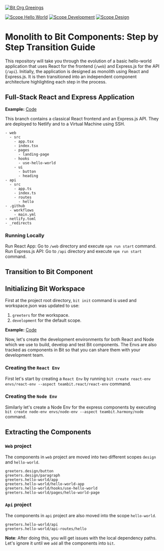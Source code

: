 [![Bit Org Greeings](https://img.shields.io/badge/Bit-@greetings-2C00C3)](https://bit.cloud/greetings)

[![Scope Hello World](https://img.shields.io/badge/Scope-Hello_World_(5)-820596)](https://bit.cloud/greetings/hello-world)
[![Scope Development](https://img.shields.io/badge/Scope-Development_(4)-820596)](https://bit.cloud/greetings/development)
[![Scope Design](https://img.shields.io/badge/Scope-Design_(2)-820596)](https://bit.cloud/greetings/design)

# Monolith to Bit Components: Step by Step Transition Guide
This repository will take you through the evolution of a basic hello-world application that uses React for the frontend (`/web`) and Express.js for the API (`/api`). Initially, the application is designed as monolith using React and Express.js. It is then transitioned into an independent component architecture highlighting each step in the process.

## Full-Stack React and Express Application 
**Example:** [Code](https://github.com/teambit-community/hello-world/tree/pre-bit)

This branch contains a classical React frontend and an Express.js API. They are deployed to Netlify and to a Virtual Machine using SSH.

```
- web
  - src
    - app.tsx
    - index.tsx
    - pages
      - landing-page
    - hooks
      - use-hello-world
    - ui
      - button
      - heading
- api
  - src
    - app.ts
    - index.ts
    - routes
      - hello
- .github
  - workflows
    - main.yml
- netlify.toml
- _redirects
```

### Running Locally
Run React App: Go to `/web` directory and execute `npm run start` command. 
Run Express.js API: Go to `/api` directory and execute `npm run start` command.

## Transition to Bit Component

## Initializing Bit Workspace
First at the project root directory, `bit init` command is used and workspace.json was updated to use:
1. `greeters` for the workspace.
2. `development` for the default scope.

**Example:** [Code](https://github.com/teambit-community/hello-world/tree/bit-init)

Now, let's create the development environments for both React and Node which we use to build, develop and test Bit components. The Envs are also tracked as components in Bit so that you can share them with your development team.

### Creating the `React Env`
First let's start by creating a `React Env` by running `bit create react-env envs/react-env --aspect teambit.react/react-env` command.

### Creating the `Node Env`
Similarly let's create a Node Env for the express components by executing `bit create node-env envs/node-env --aspect teambit.harmony/node` command.

## Extracting the Components

### `Web` project

The components in `web` project are moved into two different scopes `design` and `hello-world`.

```
greeters.design/button
greeters.design/paragraph
greeters.hello-world/app
greeters.hello-world/hello-world-app
greeters.hello-world/hooks/use-hello-world
greeters.hello-world/pages/hello-world-page
```

### `Api` project
The components in `api` project are also moved into the scope `hello-world`.

```
greeters.hello-world/api
greeters.hello-world/api-routes/hello
```

**Note**: After doing this, you will get issues with the local dependency paths. Let's ignore it until we `add` all the components into `bit`.
